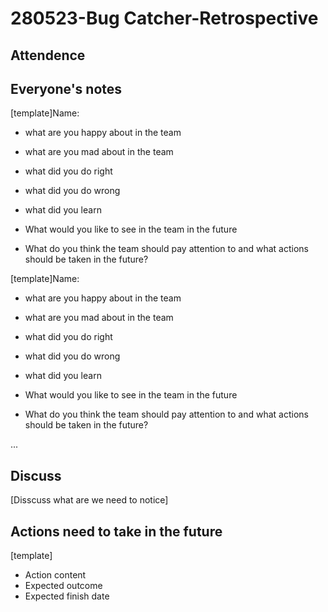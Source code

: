 # 280523-Bug Catcher-Retrospective

## Attendence

## Everyone's notes

[template]Name: 

- what are you happy about in the team

- what are you mad about in the team

- what did you do right

- what did you do wrong

- what did you learn

- What would you like to see in the team in the future

- What do you think the team should pay attention to and what actions should be taken in the future?

[template]Name: 

- what are you happy about in the team

- what are you mad about in the team

- what did you do right

- what did you do wrong

- what did you learn

- What would you like to see in the team in the future

- What do you think the team should pay attention to and what actions should be taken in the future?

...

## Discuss

[Disscuss what are we need to notice]

## Actions need to take in the future

[template]

- Action content
- Expected outcome
- Expected finish date



